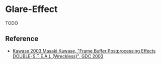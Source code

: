 # Glare-Effect
TODO
## Reference
- [Kawase 2003 Masaki Kawase, "Frame Buffer Postprocessing Effects DOUBLE-S.T.E.A.L (Wreckless)", GDC 2003](http://www.daionet.gr.jp/~masa/archives/GDC2003_DSTEAL.ppt)
